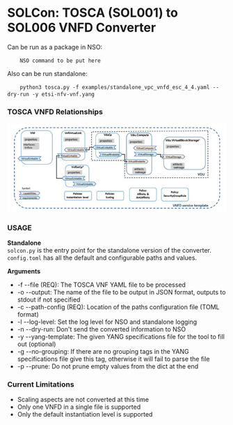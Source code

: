 # SOLCon: TOSCA (SOL001) to SOL006 VNFD Converter
Can be run as a package in NSO: 
```
    NSO command to be put here
```
Also can be run standalone:
```
    python3 tosca.py -f examples/standalone_vpc_vnfd_esc_4_4.yaml --dry-run -y etsi-nfv-vnf.yang
```
### TOSCA VNFD Relationships

![TOSCA VNFD Relationships](TOSCA-vnfd-relations.png)

### USAGE
**Standalone**  
`solcon.py` is the entry point for the standalone version of the converter.  
`config.toml` has all the default and configurable paths and values.


**Arguments**
- -f --file (REQ): The TOSCA VNF YAML file to be processed
- -o --output: The name of the file to be output in JSON format, outputs to stdout if not specified
- -c --path-config (REQ): Location of the paths configuration file (TOML format)
- -l --log-level: Set the log level for NSO and standalone logging
- -n --dry-run: Don't send the converted information to NSO
- -y --yang-template: The given YANG specifications file for the tool to fill out (optional)
- -g --no-grouping: If there are no grouping tags in the YANG specifications file give this tag,
                  otherwise it will fail to parse the file
- -p --prune: Do not prune empty values from the dict at the end


### Current Limitations
* Scaling aspects are not converted at this time
* Only one VNFD in a single file is supported
* Only the default instantiation level is supported
